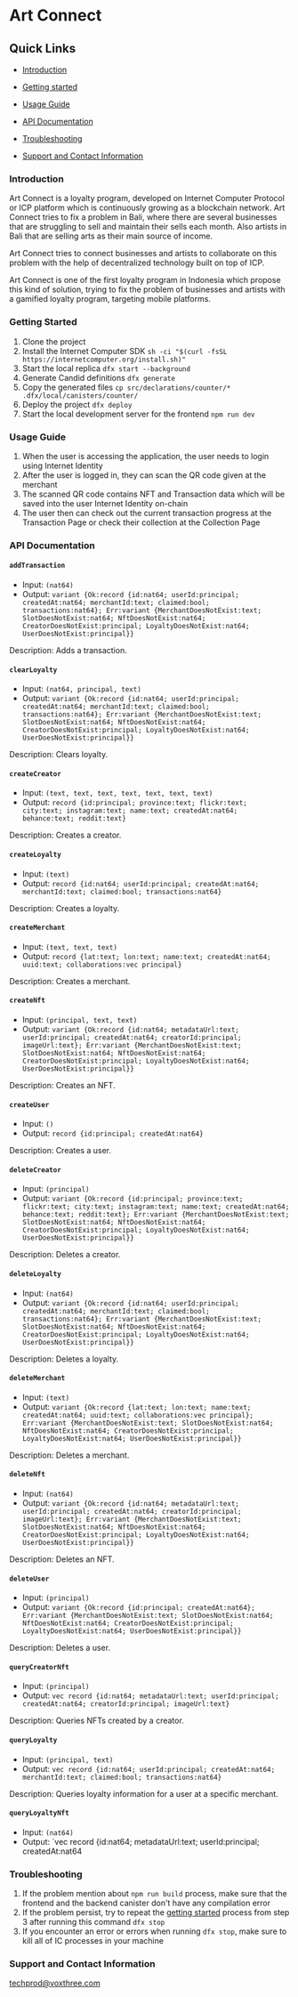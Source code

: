 
# Art Connect

## Quick Links

- [Introduction](#introduction)

- [Getting started](#getting-started)

- [Usage Guide](#usage-guide)

- [API Documentation](#api-documentation)

- [Troubleshooting](#troubleshooting)

- [Support and Contact Information](#support-and-contact-information)

### Introduction
Art Connect is a loyalty program, developed on Internet Computer Protocol or ICP platform which is continuously growing as a blockchain network. Art Connect tries to fix a problem in Bali, where there are several businesses that are struggling to sell and maintain their sells each month. Also artists in Bali that are selling arts as their main source of income.

Art Connect tries to connect businesses and artists to collaborate on this problem with the help of decentralized technology built on top of ICP.

Art Connect is one of the first loyalty program in Indonesia which propose this kind of solution, trying to fix the problem of businesses and artists with a gamified loyalty program, targeting mobile platforms.

### Getting Started
1. Clone the project
2. Install the Internet Computer SDK 
	`sh -ci "$(curl -fsSL https://internetcomputer.org/install.sh)"`
3. Start the local replica
	`dfx start --background`
4. Generate Candid definitions 
	 `dfx generate`
5. Copy the generated files
	`cp src/declarations/counter/* .dfx/local/canisters/counter/`
6. Deploy the project
	`dfx deploy`
7. Start the local development server for the frontend
	`npm run dev`

### Usage Guide
1. When the user is accessing the application, the user needs to login using Internet Identity
2. After the user is logged in, they can scan the QR code given at the merchant
3. The scanned QR code contains NFT and Transaction data which will be saved into the user Internet Identity on-chain
4. The user then can check out the current transaction progress at the Transaction Page or check their collection at the Collection Page

### API Documentation
#### `addTransaction`

- Input: `(nat64)`
- Output: `variant {Ok:record {id:nat64; userId:principal; createdAt:nat64; merchantId:text; claimed:bool; transactions:nat64}; Err:variant {MerchantDoesNotExist:text; SlotDoesNotExist:nat64; NftDoesNotExist:nat64; CreatorDoesNotExist:principal; LoyaltyDoesNotExist:nat64; UserDoesNotExist:principal}}`

Description: Adds a transaction.

#### `clearLoyalty`

- Input: `(nat64, principal, text)`
- Output: `variant {Ok:record {id:nat64; userId:principal; createdAt:nat64; merchantId:text; claimed:bool; transactions:nat64}; Err:variant {MerchantDoesNotExist:text; SlotDoesNotExist:nat64; NftDoesNotExist:nat64; CreatorDoesNotExist:principal; LoyaltyDoesNotExist:nat64; UserDoesNotExist:principal}}`

Description: Clears loyalty.

#### `createCreator`

- Input: `(text, text, text, text, text, text, text)`
- Output: `record {id:principal; province:text; flickr:text; city:text; instagram:text; name:text; createdAt:nat64; behance:text; reddit:text}`

Description: Creates a creator.

#### `createLoyalty`

- Input: `(text)`
- Output: `record {id:nat64; userId:principal; createdAt:nat64; merchantId:text; claimed:bool; transactions:nat64}`

Description: Creates a loyalty.

#### `createMerchant`

- Input: `(text, text, text)`
- Output: `record {lat:text; lon:text; name:text; createdAt:nat64; uuid:text; collaborations:vec principal}`

Description: Creates a merchant.

#### `createNft`

- Input: `(principal, text, text)`
- Output: `variant {Ok:record {id:nat64; metadataUrl:text; userId:principal; createdAt:nat64; creatorId:principal; imageUrl:text}; Err:variant {MerchantDoesNotExist:text; SlotDoesNotExist:nat64; NftDoesNotExist:nat64; CreatorDoesNotExist:principal; LoyaltyDoesNotExist:nat64; UserDoesNotExist:principal}}`

Description: Creates an NFT.

#### `createUser`

- Input: `()`
- Output: `record {id:principal; createdAt:nat64}`

Description: Creates a user.

#### `deleteCreator`

- Input: `(principal)`
- Output: `variant {Ok:record {id:principal; province:text; flickr:text; city:text; instagram:text; name:text; createdAt:nat64; behance:text; reddit:text}; Err:variant {MerchantDoesNotExist:text; SlotDoesNotExist:nat64; NftDoesNotExist:nat64; CreatorDoesNotExist:principal; LoyaltyDoesNotExist:nat64; UserDoesNotExist:principal}}`

Description: Deletes a creator.

#### `deleteLoyalty`

- Input: `(nat64)`
- Output: `variant {Ok:record {id:nat64; userId:principal; createdAt:nat64; merchantId:text; claimed:bool; transactions:nat64}; Err:variant {MerchantDoesNotExist:text; SlotDoesNotExist:nat64; NftDoesNotExist:nat64; CreatorDoesNotExist:principal; LoyaltyDoesNotExist:nat64; UserDoesNotExist:principal}}`

Description: Deletes a loyalty.

#### `deleteMerchant`

- Input: `(text)`
- Output: `variant {Ok:record {lat:text; lon:text; name:text; createdAt:nat64; uuid:text; collaborations:vec principal}; Err:variant {MerchantDoesNotExist:text; SlotDoesNotExist:nat64; NftDoesNotExist:nat64; CreatorDoesNotExist:principal; LoyaltyDoesNotExist:nat64; UserDoesNotExist:principal}}`

Description: Deletes a merchant.

#### `deleteNft`

- Input: `(nat64)`
- Output: `variant {Ok:record {id:nat64; metadataUrl:text; userId:principal; createdAt:nat64; creatorId:principal; imageUrl:text}; Err:variant {MerchantDoesNotExist:text; SlotDoesNotExist:nat64; NftDoesNotExist:nat64; CreatorDoesNotExist:principal; LoyaltyDoesNotExist:nat64; UserDoesNotExist:principal}}`

Description: Deletes an NFT.

#### `deleteUser`

- Input: `(principal)`
- Output: `variant {Ok:record {id:principal; createdAt:nat64}; Err:variant {MerchantDoesNotExist:text; SlotDoesNotExist:nat64; NftDoesNotExist:nat64; CreatorDoesNotExist:principal; LoyaltyDoesNotExist:nat64; UserDoesNotExist:principal}}`

Description: Deletes a user.

#### `queryCreatorNft`

- Input: `(principal)`
- Output: `vec record {id:nat64; metadataUrl:text; userId:principal; createdAt:nat64; creatorId:principal; imageUrl:text}`

Description: Queries NFTs created by a creator.

#### `queryLoyalty`

- Input: `(principal, text)`
- Output: `vec record {id:nat64; userId:principal; createdAt:nat64; merchantId:text; claimed:bool; transactions:nat64}`

Description: Queries loyalty information for a user at a specific merchant.

#### `queryLoyaltyNft`

- Input: `(nat64)`
- Output: `vec record {id:nat64; metadataUrl:text; userId:principal; createdAt:nat64

### Troubleshooting
1. If the problem mention about `npm run build` process, make sure that the frontend and the backend canister don't have any compilation error
2. If the problem persist, try to repeat the [getting started](#getting-started) process from step 3 after running this command `dfx stop`
3. If you encounter an error or errors when running `dfx stop`, make sure to kill all of IC processes in your machine

### Support and Contact Information
techprod@voxthree.com
